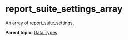 # report_suite_settings_array

An array of [report_suite_settings](r_report_suite_settings.md#).

**Parent topic:** [Data Types](../data_types/c_datatypes.md)

